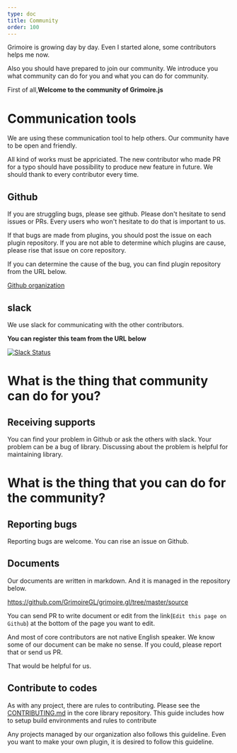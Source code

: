 ```yaml
---
type: doc
title: Community
order: 100
---
```


Grimoire is growing day by day. Even I started alone, some contributors helps me now.

Also you should have prepared to join our community. We introduce you what community can do for you and what you can do for community.

First of all,**Welcome to the community of Grimoire.js**

# Communication tools

We are using these communication tool to help others. Our community have to be open and friendly.

All kind of works must be appriciated.
The new contributor who made PR for a typo should have possibility to produce new feature in future. We should thank to every contributor every time.

## Github

If you are struggling bugs, please see github.
Please don't hesitate to send issues or PRs. Every users who won't hesitate to do that is important to us.

If that bugs are made from plugins, you should post the issue on each plugin repository. If you are not able to determine which plugins are cause, please rise that issue on core repository.

If you can determine the cause of the bug, you can find plugin repository from the URL below.

[Github organization](https://github.com/GrimoireGL)

## slack

We use slack for communicating with the other contributors.

**You can register this team from the URL below**

[![Slack Status](https://grimoire-slackin.herokuapp.com/badge.svg)](https://grimoire-slackin.herokuapp.com/)


# What is the thing that community can do for you?

## Receiving supports

You can find your problem in Github or ask the others with slack.
Your problem can be a bug of library. Discussing about the problem is helpful for maintaining library.


# What is the thing that you can do for the community?

## Reporting bugs

Reporting bugs are welcome. You can rise an issue on Github.

## Documents

Our documents are written in markdown. And it is managed in the repository below.

https://github.com/GrimoireGL/grimoire.gl/tree/master/source

You can send PR to write document or edit from the link(`Edit this page on Github`) at the bottom of the page you want to edit.

And most of core contributors are not native English speaker. We know some of our document can be make no sense.
If you could, please report that or send us PR.

That would be helpful for us.

## Contribute to codes

As with any project, there are rules to contributing. Please see the [CONTRIBUTING.md](https://github.com/GrimoireGL/GrimoireJS/blob/master/CONTRIBUTING.md) in the core library repository.
This guide includes how to setup build environments and rules to contribute

Any projects managed by our organization also follows this guideline. Even you want to make your own plugin, it is desired to follow this guideline.
